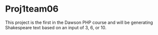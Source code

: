 # Proj1team06
This project is the first in the Dawson PHP course and will be generating Shakespeare text based on an input of 3, 6, or 10.
